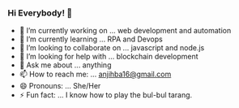 ### Hi Everybody! 👋


- 🔭 I’m currently working on ... web development and automation
- 🌱 I’m currently learning ... RPA and Devops
- 👯 I’m looking to collaborate on ... javascript and node.js
- 🤔 I’m looking for help with ... blockchain development
- 💬 Ask me about ... anything
- 📫 How to reach me: ... anjihba16@gmail.com
- 😄 Pronouns: ... She/Her
- ⚡ Fun fact: ... I know how to play the bul-bul tarang.

